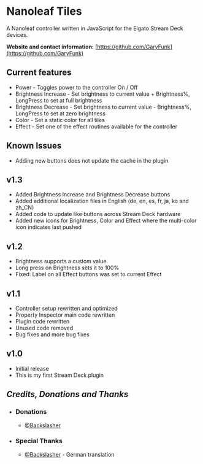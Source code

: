 # Nanoleaf Tiles
A Nanoleaf controller written in JavaScript for the Elgato Stream Deck devices.

**Website and contact information:** [https://github.com/GaryFunk](https://github.com/GaryFunk)

## Current features
- Power - Toggles power to the controller On / Off
- Brightness Increase - Set brightness to current value + Brightness%, LongPress to set at full brightness
- Brightness Decrease - Set brightness to current value - Brightness%, LongPress to set at zero brightness
- Color - Set a static color for all tiles
- Effect - Set one of the effect routines available for the controller

## Known Issues
- Adding new buttons does not update the cache in the plugin

## v1.3
- Added Brightness Increase and Brightness Decrease buttons
- Added additional localization files in English (de, en, es, fr, ja, ko and zh_CN)
- Added code to update like buttons across Stream Deck hardware
- Added new icons for Brightness, Color and Effect where the multi-color icon indicates last pushed

## v1.2
- Brightness supports a custom value
- Long press on Brightness sets it to 100%
- Fixed: Label on all Effect buttons was set to current Effect

## v1.1
- Controller setup rewritten and optimized
- Property Inspector main code rewritten
- Plugin code rewritten
- Unused code removed
- Bug fixes and more bug fixes

## v1.0
- Initial release
- This is my first Stream Deck plugin

## *Credits, Donations and Thanks*

* ### Donations
    *  [@Backslasher](https://discordapp.com/users/277603804399140865/)

* ### Special Thanks
    * [@Backslasher](https://discordapp.com/users/277603804399140865/)  - German translation
